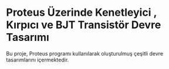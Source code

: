 # Proteus Üzerinde Kenetleyici , Kırpıcı ve BJT Transistör Devre Tasarımı

Bu proje, Proteus programı kullanılarak oluşturulmuş çeşitli devre tasarımlarını içermektedir.
